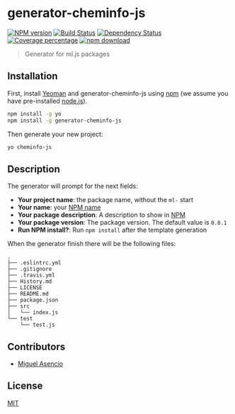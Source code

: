 # generator-cheminfo-js

  [![NPM version][npm-image]][npm-url]
  [![Build Status][travis-image]][travis-url]
  [![Dependency Status][daviddm-image]][daviddm-url]
  [![Coverage percentage][coveralls-image]][coveralls-url]
  [![npm download][download-image]][download-url]

> Generator for ml.js packages

## Installation

First, install [Yeoman](http://yeoman.io) and generator-cheminfo-js using [npm](https://www.npmjs.com/) (we assume you have pre-installed [node.js](https://nodejs.org/)).

```bash
npm install -g yo
npm install -g generator-cheminfo-js
```

Then generate your new project:

```bash
yo cheminfo-js
```

## Description

The generator will prompt for the next fields:

  * __Your project name__: the package name, without the `ml-` start
  * __Your name__: your [NPM name](https://docs.npmjs.com/files/package.json#people-fields-author-contributors)
  * __Your package description__: A description to show in [NPM](https://docs.npmjs.com/files/package.json#description-1)
  * __Your package version__: The package version. The default value is `0.0.1`
  * __Run NPM install?__: Run `npm install` after the template generation

When the generator finish there will be the following files:

```
.
├── .eslintrc.yml
├── .gitignore
├── .travis.yml
├── History.md
├── LICENSE
├── README.md
├── package.json
├── src
│   └── index.js
└── test
    └── test.js
```

## Contributors

* [Miguel Asencio](https://github.com/maasencioh)

## License

[MIT](./LICENSE)

[npm-image]: https://badge.fury.io/js/generator-cheminfo-js.svg
[npm-url]: https://npmjs.org/package/generator-cheminfo-js
[travis-image]: https://travis-ci.org/cheminfo-js/generator-cheminfo-js.svg?branch=master
[travis-url]: https://travis-ci.org/cheminfo-js/generator-cheminfo-js
[daviddm-image]: https://david-dm.org/cheminfo-js/generator-cheminfo-js.svg?theme=shields.io
[daviddm-url]: https://david-dm.org/cheminfo-js/generator-cheminfo-js
[coveralls-image]: https://coveralls.io/repos/github/cheminfo-js/generator-cheminfo-js/badge.svg?branch=master
[coveralls-url]: https://coveralls.io/github/cheminfo-js/generator-cheminfo-js?branch=master
[download-image]: https://img.shields.io/npm/dm/generator-cheminfo-js.svg?style=flat-square
[download-url]: https://npmjs.org/package/generator-cheminfo-js
